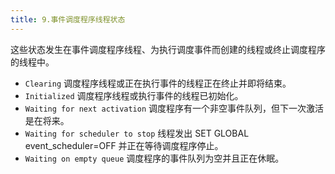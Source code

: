 ```yaml
---
title: 9.事件调度程序线程状态
---
```

这些状态发生在事件调度程序线程、为执行调度事件而创建的线程或终止调度程序的线程中。

* `Clearing`
  调度程序线程或正在执行事件的线程正在终止并即将结束。
* `Initialized`
  调度程序线程或执行事件的线程已初始化。
* `Waiting for next activation`
  调度程序有一个非空事件队列，但下一次激活是在将来。
* `Waiting for scheduler to stop`
  线程发出 SET GLOBAL event_scheduler=OFF 并正在等待调度程序停止。
* `Waiting on empty queue`
  调度程序的事件队列为空并且正在休眠。
